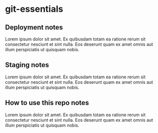 # git-essentials

## Deployment notes
Lorem ipsum dolor sit amet. Ex quibusdam totam ea ratione rerum sit consectetur nesciunt et sint nulla. Eos deserunt quam ex amet omnis aut illum perspiciatis ut quisquam nobis.

## Staging notes
Lorem ipsum dolor sit amet. Ex quibusdam totam ea ratione rerum sit consectetur nesciunt et sint nulla. Eos deserunt quam ex amet omnis aut illum perspiciatis ut quisquam nobis.

## How to use this repo notes
Lorem ipsum dolor sit amet. Ex quibusdam totam ea ratione rerum sit consectetur nesciunt et sint nulla. Eos deserunt quam ex amet omnis aut illum perspiciatis ut quisquam nobis.
